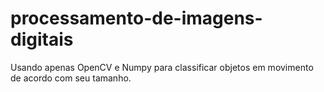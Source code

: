 # processamento-de-imagens-digitais
Usando apenas OpenCV e Numpy para classificar objetos em movimento de acordo com seu tamanho.
